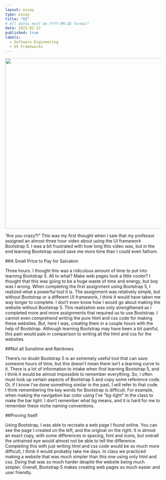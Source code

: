 ```yaml
---
layout: essay
type: essay
title: "UI"
# All dates must be YYYY-MM-DD format!
date: 2023-02-23
published: true
labels:
  - Software Engineering
  - UI Frameworks
---
```


<img width="550px" class="rounded float-start pe-4" src="../img/framework.png">

“Are you crazy?!” This was my first thought when I saw that my professor assigned an almost three hour video about using the UI framework Bootstrap 5. I was a bit frustrated with how long this video was, but in the end learning Bootstrap would save me more time than I could even fathom.

##A Small Price to Pay for Salvation

Three hours. I thought this was a ridiculous amount of time to put into learning Bootstrap 5. All to what? Make web pages look a little cooler? I thought that this was going to be a huge waste of time and energy, but boy was I wrong. When completing the first assignment using Bootstrap 5, I realized what a powerful tool it is. The assignment was relatively simple, but without Bootstrap or a different UI framework, I think it would have taken me way longer to complete. I don’t even know how I would go about making the website without Bootstrap 5. This realization was only strengthened as I completed more and more assignments that required us to use Bootstrap. I cannot even comprehend writing the pure html and css code for making these websites. But, here I was, creating them in a couple hours with the help of Bootstrap. Although learning Bootstrap may have been a bit painful, this pain would pale in comparison to writing all the html and css for the websites.

##Not all Sunshine and Rainbows

There’s no doubt Bootstrap 5 is an extremely useful tool that can save someone hours of time, but this doesn’t mean there isn’t a learning curve to it. There is a lot of information to intake when first learning Bootstrap 5, and I think it would be almost impossible to remember everything. So, I often must look up certain aspects of Bootstrap 5 and copy some reference code. Or, if I know I’ve done something similar in the past, I will refer to that code. I think remembering the key words for Bootstrap is difficult. For example, when making the navigation bar color using I’ve “bg-light” in the class to make the bar light. I don’t remember what bg means, and it is hard for me to remember these niche naming conventions.

##Proving Itself

Using Bootstrap, I was able to recreate a web page I found online. You can see the page I created on the left, and the original on the right. It is almost an exact copy, with some differences in spacing, font and icons, but overall the untrained eye would almost not be able to tell the difference. Completing this with just writing html and css code would be so much more difficult, I think it would probably take me days. In class we practiced making a website that was much simpler than this one using only html and css. Doing that was so much harder despite the website being much simpler. Overall, Bootstrap 5 makes creating web pages so much easier and user friendly. 


